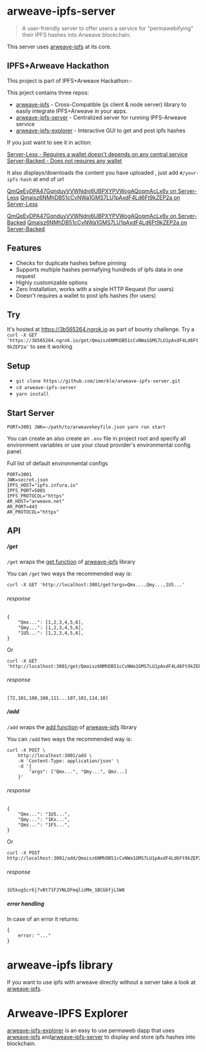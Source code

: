# arweave-ipfs-server
> A user-friendly server to offer users a service for "permawebifying" their IPFS hashes into Arweave blockchain.

This server uses [arweave-ipfs](https://github.com/imerkle/arweave-ipfs) at its core.

## IPFS+Arweave Hackathon

This project is part of IPFS+Arweave Hackathon:-

This prject contains three repos:
 - [arweave-ipfs](https://github.com/imerkle/arweave-ipfs) - Cross-Compatible (js client & node server) library to easily integrate IPFS+Arweave in your apps.
 - [arweave-ipfs-server](https://github.com/imerkle/arweave-ipfs-server) - Centralized server for running IPFS-Arweave service
 - [arweave-ipfs-explorer](https://github.com/imerkle/arweave-ipfs-explorer) - Interactive GUI to get and post ipfs hashes


If you just want to see it in action:

[Server-Less -  Requires a wallet doesn't depends on any central service](https://arweave.net/5ljkBHQs2m4JLag-U51YEdG45rvhmO_NYENl7t8umrY)
[Server-Backed -  Does not requires any wallet](https://arweave.net/-L0hP1RghjcaN6LAsy3s-YlbtjEJYUOvos11lb4X1Tg)


It also displays/downloads the content you have uploaded , just add `#/your-ipfs-hash` at end of url


[QmQeEyDPA47GqnduyVVWNdnj6UBPXYPVWogAQoqmAcLx6y on Server-Less](https://arweave.net/5ljkBHQs2m4JLag-U51YEdG45rvhmO_NYENl7t8umrY#QmQeEyDPA47GqnduyVVWNdnj6UBPXYPVWogAQoqmAcLx6y)
[Qmaisz6NMhDB51cCvNWa1GMS7LU1pAxdF4Ld6Ft9kZEP2a on Server-Less](https://arweave.net/5ljkBHQs2m4JLag-U51YEdG45rvhmO_NYENl7t8umrY#Qmaisz6NMhDB51cCvNWa1GMS7LU1pAxdF4Ld6Ft9kZEP2a)

[QmQeEyDPA47GqnduyVVWNdnj6UBPXYPVWogAQoqmAcLx6y on Server-Backed](https://arweave.net/-L0hP1RghjcaN6LAsy3s-YlbtjEJYUOvos11lb4X1Tg#QmQeEyDPA47GqnduyVVWNdnj6UBPXYPVWogAQoqmAcLx6y)
[Qmaisz6NMhDB51cCvNWa1GMS7LU1pAxdF4Ld6Ft9kZEP2a on Server-Backed](https://arweave.net/-L0hP1RghjcaN6LAsy3s-YlbtjEJYUOvos11lb4X1Tg#Qmaisz6NMhDB51cCvNWa1GMS7LU1pAxdF4Ld6Ft9kZEP2a)


## Features 

- Checks for duplicate hashes before pinning 
- Supports multiple hashes permafying hundreds of ipfs data in one request
- Highly customizable options
- Zero Installation, works with a single HTTP Request (for users)
- Doesn't requires a wallet to post ipfs hashes (for users)

## Try 

It's hosted at https://3b565264.ngrok.io as part of bounty challenge.
Try a `curl -X GET 'https://3b565264.ngrok.io/get/Qmaisz6NMhDB51cCvNWa1GMS7LU1pAxdF4Ld6Ft9kZEP2a'` to see it working


## Setup

* `git clone https://github.com/imerkle/arweave-ipfs-server.git`
* `cd arweave-ipfs-server`
* `yarn install`

## Start Server
`PORT=3001 JWK=~/path/to/arweavekeyfile.json yarn run start`

You can create an also create an `.env` file in project root and specify all environment variables or use your cloud provider's environmental config panel.

Full list of default environmental configs
```
PORT=3001
JWK=secret.json
IPFS_HOST="ipfs.infura.io"
IPFS_PORT=5001
IPFS_PROTOCOL="https"
AR_HOST="arweave.net"
AR_PORT=443
AR_PROTOCOL="https"
```

## API

##### /get
`/get` wraps the [get function](https://github.com/imerkle/arweave-ipfs#get) of [arweave-ipfs](https://github.com/imerkle/arweave-ipfs) library

You can `/get` two ways the recommended way is: 
```
curl -X GET 'http://localhost:3001/get?args=Qmx...,Qmy...,1U5...'
```
###### response
```
{
    "Qmx...": [1,2,3,4,5,6],
    "Qmy...": [1,2,3,4,5,6],
    "1U5...": [1,2,3,4,5,6],
}
```
Or
```
curl -X GET 'http://localhost:3001/get/Qmaisz6NMhDB51cCvNWa1GMS7LU1pAxdF4Ld6Ft9kZEP2a'
```
###### response
```
[72,101,108,108,111...107,101,114,10]
```

##### /add
`/add` wraps the [add function](https://github.com/imerkle/arweave-ipfs#add) of [arweave-ipfs](https://github.com/imerkle/arweave-ipfs) library

You can `/add` two ways the recommended way is: 
```
curl -X POST \
    http://localhost:3001/add \
    -H 'Content-Type: application/json' \  
    -d '{
        "args": ["Qmx...", "Qmy...", Qmz...]
    }'  
```
###### response
```
{
    "Qmx...": "1U5...",
    "Qmy...": "1Kx...",
    "Qmz...": "1F5...",
}
```
Or
```
curl -X POST http://localhost:3001/add/Qmaisz6NMhDB51cCvNWa1GMS7LU1pAxdF4Ld6Ft9kZEP2a
```
###### response
```
1U5kug5cr6j7vBt71FJYNLDFmqliUMm_1BCG6fjLSW8
```

##### error handling
In case of an error it returns: 
```
{
    error: "..."
}
```


# arweave-ipfs library

If you want to use ipfs with arweave directly without a server take a look at [arweave-ipfs](https://github.com/imerkle/arweave-ipfs).


# Arweave-IPFS Explorer

[arweave-ipfs-explorer](https://github.com/imerkle/arweave-ipfs-explorer) is an easy to use permaweb dapp that uses [arweave-ipfs](https://github.com/imerkle/arweave-ipfs) and[arweave-ipfs-server](https://github.com/imerkle/arweave-ipfs-server) to display and store ipfs hashes into blockchain.
